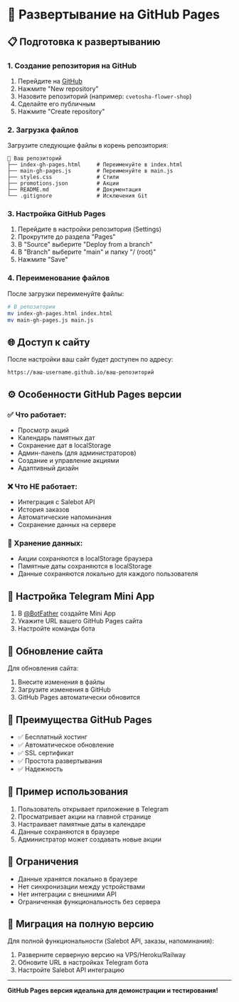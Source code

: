 # 🚀 Развертывание на GitHub Pages

## 📋 Подготовка к развертыванию

### 1. Создание репозитория на GitHub

1. Перейдите на [GitHub](https://github.com)
2. Нажмите "New repository"
3. Назовите репозиторий (например: `cvetosha-flower-shop`)
4. Сделайте его публичным
5. Нажмите "Create repository"

### 2. Загрузка файлов

Загрузите следующие файлы в корень репозитория:

```
📁 Ваш репозиторий
├── index-gh-pages.html     # Переименуйте в index.html
├── main-gh-pages.js        # Переименуйте в main.js
├── styles.css              # Стили
├── promotions.json         # Акции
├── README.md               # Документация
└── .gitignore              # Исключения Git
```

### 3. Настройка GitHub Pages

1. Перейдите в настройки репозитория (Settings)
2. Прокрутите до раздела "Pages"
3. В "Source" выберите "Deploy from a branch"
4. В "Branch" выберите "main" и папку "/ (root)"
5. Нажмите "Save"

### 4. Переименование файлов

После загрузки переименуйте файлы:

```bash
# В репозитории
mv index-gh-pages.html index.html
mv main-gh-pages.js main.js
```

## 🌐 Доступ к сайту

После настройки ваш сайт будет доступен по адресу:
```
https://ваш-username.github.io/ваш-репозиторий
```

## ⚙️ Особенности GitHub Pages версии

### ✅ Что работает:
- Просмотр акций
- Календарь памятных дат
- Сохранение дат в localStorage
- Админ-панель (для администраторов)
- Создание и управление акциями
- Адаптивный дизайн

### ❌ Что НЕ работает:
- Интеграция с Salebot API
- История заказов
- Автоматические напоминания
- Сохранение данных на сервере

### 🔄 Хранение данных:
- Акции сохраняются в localStorage браузера
- Памятные даты сохраняются в localStorage
- Данные сохраняются локально для каждого пользователя

## 📱 Настройка Telegram Mini App

1. В [@BotFather](https://t.me/BotFather) создайте Mini App
2. Укажите URL вашего GitHub Pages сайта
3. Настройте команды бота

## 🔧 Обновление сайта

Для обновления сайта:

1. Внесите изменения в файлы
2. Загрузите изменения в GitHub
3. GitHub Pages автоматически обновится

## 🎯 Преимущества GitHub Pages

- ✅ Бесплатный хостинг
- ✅ Автоматическое обновление
- ✅ SSL сертификат
- ✅ Простота развертывания
- ✅ Надежность

## 📝 Пример использования

1. Пользователь открывает приложение в Telegram
2. Просматривает акции на главной странице
3. Настраивает памятные даты в календаре
4. Данные сохраняются в браузере
5. Администратор может создавать новые акции

## 🚨 Ограничения

- Данные хранятся локально в браузере
- Нет синхронизации между устройствами
- Нет интеграции с внешними API
- Ограниченная функциональность без сервера

## 🔄 Миграция на полную версию

Для полной функциональности (Salebot API, заказы, напоминания):

1. Разверните серверную версию на VPS/Heroku/Railway
2. Обновите URL в настройках Telegram бота
3. Настройте Salebot API интеграцию

---

**GitHub Pages версия идеальна для демонстрации и тестирования!** 